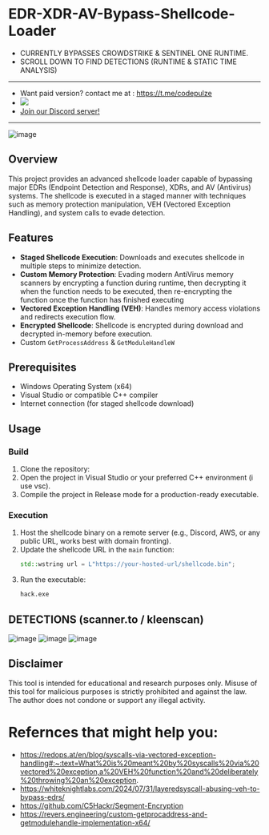 # EDR-XDR-AV-Bypass-Shellcode-Loader
- CURRENTLY BYPASSES CROWDSTRIKE & SENTINEL ONE RUNTIME.
- SCROLL DOWN TO FIND DETECTIONS (RUNTIME & STATIC TIME ANALYSIS)
---
- Want paid version? contact me at : https://t.me/codepulze
- <a href="https://t.me/pulzetools"><img src="https://img.shields.io/badge/Join%20my%20Telegram%20group-2CA5E0?style=for-the-badge&logo=telegram&labelColor=db44ad&color=5e2775"></a>
- [Join our Discord server!](https://discord.gg/NRTdwYUtdQ)

---
![image](https://github.com/user-attachments/assets/c9945d69-547c-4c21-923a-20325c886844)

## Overview
This project provides an advanced shellcode loader capable of bypassing major EDRs (Endpoint Detection and Response), XDRs, and AV (Antivirus) systems. The shellcode is executed in a staged manner with techniques such as memory protection manipulation, VEH (Vectored Exception Handling), and system calls to evade detection.

## Features
- **Staged Shellcode Execution**: Downloads and executes shellcode in multiple steps to minimize detection.
- **Custom Memory Protection**: Evading modern AntiVirus memory scanners by encrypting a function during runtime, then decrypting it when the function needs to be executed, then re-encrypting the function once the function has finished executing
- **Vectored Exception Handling (VEH)**: Handles memory access violations and redirects execution flow.
- **Encrypted Shellcode**: Shellcode is encrypted during download and decrypted in-memory before execution.
- Custom ```GetProcessAddress``` & ```GetModuleHandleW```
## Prerequisites
- Windows Operating System (x64)
- Visual Studio or compatible C++ compiler
- Internet connection (for staged shellcode download)

## Usage

### Build
1. Clone the repository:
2. Open the project in Visual Studio or your preferred C++ environment (i use vsc).
3. Compile the project in Release mode for a production-ready executable.

### Execution
1. Host the shellcode binary on a remote server (e.g., Discord, AWS, or any public URL, works best with domain fronting).
2. Update the shellcode URL in the `main` function:
   ```cpp
   std::wstring url = L"https://your-hosted-url/shellcode.bin";
   ```
3. Run the executable:
   ```bash
   hack.exe
   ```

## DETECTIONS (scanner.to / kleenscan)
![image](https://github.com/user-attachments/assets/0afe46a9-9aa7-450c-9ec1-85e898ae4487)
![image](https://github.com/user-attachments/assets/b8d4a182-e35e-46f0-a052-04e488674069)
![image](https://github.com/user-attachments/assets/0a3b4308-014e-4dc3-ae99-6faf52b77fc6)

## Disclaimer
This tool is intended for educational and research purposes only. Misuse of this tool for malicious purposes is strictly prohibited and against the law. The author does not condone or support any illegal activity.


# Refernces that might help you: 
- https://redops.at/en/blog/syscalls-via-vectored-exception-handling#:~:text=What%20is%20meant%20by%20syscalls%20via%20vectored%20exception,a%20VEH%20function%20and%20deliberately%20throwing%20an%20exception.
- https://whiteknightlabs.com/2024/07/31/layeredsyscall-abusing-veh-to-bypass-edrs/
- https://github.com/C5Hackr/Segment-Encryption
- https://revers.engineering/custom-getprocaddress-and-getmodulehandle-implementation-x64/
